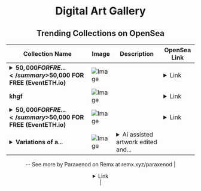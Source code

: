 <div align="center">

# Digital Art Gallery

## Trending Collections on OpenSea

| Collection Name                       | Image                                                                                     | Description                       | OpenSea Link                                                                                          |
|---------------------------------------|-------------------------------------------------------------------------------------------|-----------------------------------|--------------------------------------------------------------------------------------------------------|
| **<details><summary>$50,000 FOR FRE...</summary>$50,000 FOR FREE (EventETH.io)</details>** | ![Image](https://i.seadn.io/s/raw/files/a5eb4f98b3264be43c77b7ded5e38810.gif?w=500&auto=format?w=200&auto=format) |  | <details><summary>Link</summary>[$50,000 FOR FREE (EventETH.io)](https://opensea.io/collection/50000-for-free-eventeth-io-755)</details> |
| **khgf** | ![Image](https://i.seadn.io/s/raw/files/d2b0c324078c4d18d4b0d7be22d0a163.jpg?w=500&auto=format?w=200&auto=format) |  | <details><summary>Link</summary>[khgf](https://opensea.io/collection/khgf-2)</details> |
| **<details><summary>$50,000 FOR FRE...</summary>$50,000 FOR FREE (EventETH.io)</details>** | ![Image](https://i.seadn.io/s/raw/files/a5eb4f98b3264be43c77b7ded5e38810.gif?w=500&auto=format?w=200&auto=format) |  | <details><summary>Link</summary>[$50,000 FOR FREE (EventETH.io)](https://opensea.io/collection/50000-for-free-eventeth-io-754)</details> |
| **<details><summary>Variations of a...</summary>Variations of a theme #2</details>** | ![Image](https://i.seadn.io/s/raw/files/6f879cbba409a3aff1445456bea3b1da.jpg?w=500&auto=format?w=200&auto=format) | <details><summary>Ai assisted artwork edited and...</summary>Ai assisted artwork edited and moshed on pc exploring different functions and filter of different apps
--
See more by Paraxenod on Remx at remx.xyz/paraxenod</details> | <details><summary>Link</summary>[Variations of a theme #2](https://opensea.io/collection/variations-of-a-theme-2)</details> |

</div>